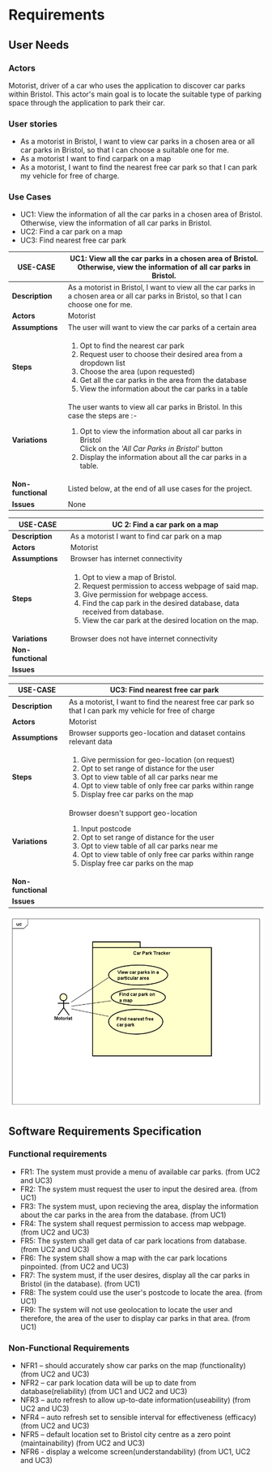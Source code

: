# Requirements

## User Needs

### Actors
Motorist, driver of a car who uses the application to discover car parks within Bristol. This actor's main goal is to locate the suitable type of parking space through the application to park their car.

### User stories
* As a motorist in Bristol, I want to view car parks in a chosen area or all car parks in Bristol, so that I can choose a suitable one for me.
* As a motorist I want to find carpark on a map
* As a motorist, I want to find the nearest free car park so that I can park my vehicle for free of charge.



### Use Cases
* UC1: View the information of all the car parks in a chosen area of Bristol. Otherwise, view the information of all car parks in Bristol.
* UC2: Find a car park on a map
* UC3: Find nearest free car park

| USE-CASE | UC1: View all the car parks in a chosen area of Bristol. Otherwise, view the information of all car parks in Bristol. | 
| -------- | ------------------------------ |
| **Description** | As a motorist in Bristol, I want to view all the car parks in a chosen area or all car parks in Bristol, so that I can choose one for me. |
| **Actors** | Motorist |
| **Assumptions** | The user will want to view the car parks of a certain area |
| **Steps** | <ol><li>Opt to find the nearest car park</li><li>Request user to choose their desired area from a dropdown list</li><li>Choose the area (upon requested) </li><li>Get all the car parks in the area from the database</li><li>View the information about the car parks in a table</li></ol> |
| **Variations** | The user wants to view all car parks in Bristol. In this case the steps are :-<ol><li>Opt to view the information about all car parks in Bristol</li>Click on the _'All Car Parks in Bristol'_ button</li><li>Display the information about all the car parks in a table.</li></ol> |
| **Non-functional** | Listed below, at the end of all use cases for the project. |
| **Issues** | None |

|USE-CASE | UC 2:  Find a car park on a map | 
| -------------------------------------- | ------------------- |
| **Description** | As a motorist I want to find car park on a map |
| **Actors** | Motorist |
| **Assumptions** | Browser has internet connectivity</td></tr>
| **Steps** | <ol><li>Opt to view a map of Bristol.</li><li>Request permission to access webpage of said map.</li><li>Give permission for webpage access.</li><li>Find the cap park in the desired database, data received from database.</li><li>View the car park at the desired location on the map.</li><ol>|
| **Variations** | Browser does not have internet connectivity |
| **Non-functional** |  |
| **Issues** | |

|USE-CASE | UC3: Find nearest free car park | 
| -------------------------------------- | ------------------- |
| **Description** | As a motorist, I want to find the nearest free car park so that I can park my vehicle for free of charge |
| **Actors** | Motorist |
| **Assumptions** | Browser supports geo-location and dataset contains relevant data </td></tr>
| **Steps** | <ol><li>Give permission for geo-location (on request)</li><li>Opt to set range of distance for the user</li><li>Opt to view table of all car parks near me</li><li>Opt to view table of only free car parks within range</li><li>Display free car parks on the map</li><ol>|
| **Variations** | Browser doesn't support geo-location <ol><li>Input postcode</li><li>Opt to set range of distance for the user</li><li>Opt to view table of all car parks near me</li><li>Opt to view table of only free car parks within range</li><li>Display free car parks on the map</li><ol> |
| **Non-functional** | |
| **Issues** |  |


![User Case Diagram](images/UCD-car-park-finder.PNG)
## Software Requirements Specification
### Functional requirements

* FR1: The system must provide a menu of available car parks. (from UC2 and UC3)
* FR2: The system must request the user to input the desired area. (from UC1)
* FR3: The system must, upon recieving the area, display the information about the car parks in the area from the database. (from UC1)
* FR4: The system shall request permission to access map webpage. (from UC2 and UC3) 
* FR5: The system shall get data of car park locations from database. (from UC2 and UC3)
* FR6: The system shall show a map with the car park locations pinpointed. (from UC2 and UC3)
* FR7: The system must, if the user desires, display all the car parks in Bristol (in the database). (from UC1)
* FR8: The system could use the user's postcode to locate the area. (from UC1)
* FR9: The system will not use geolocation to locate the user and therefore, the area of the user to display car parks in that area. (from UC1)

### Non-Functional Requirements
* NFR1 – should accurately show car parks on the map (functionality) (from UC2 and UC3)
* NFR2 – car park location data will be up to date from database(reliability) (from UC1 and UC2 and UC3)
* NFR3 – auto refresh to allow up-to-date information(useability) (from UC2 and UC3)
* NFR4 – auto refresh set to sensible interval for effectiveness (efficacy) (from UC2 and UC3)
* NFR5 – default location set to Bristol city centre as a zero point (maintainability) (from UC2 and UC3)
* NFR6 - display a welcome screen(understandability) (from UC1, UC2 and UC3)


